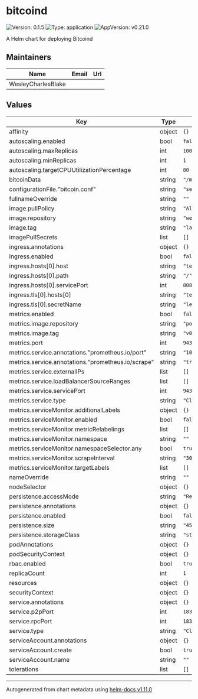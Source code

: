 # bitcoind

![Version: 0.1.5](https://img.shields.io/badge/Version-0.1.5-informational?style=flat-square) ![Type: application](https://img.shields.io/badge/Type-application-informational?style=flat-square) ![AppVersion: v0.21.0](https://img.shields.io/badge/AppVersion-v0.21.0-informational?style=flat-square)

A Helm chart for deploying Bitcoind

## Maintainers

| Name | Email | Url |
| ---- | ------ | --- |
| WesleyCharlesBlake |  |  |

## Values

| Key | Type | Default | Description |
|-----|------|---------|-------------|
| affinity | object | `{}` |  |
| autoscaling.enabled | bool | `false` |  |
| autoscaling.maxReplicas | int | `100` |  |
| autoscaling.minReplicas | int | `1` |  |
| autoscaling.targetCPUUtilizationPercentage | int | `80` |  |
| bitcoinData | string | `"/mnt/bitcoin"` |  |
| configurationFile."bitcoin.conf" | string | `"server=1\nprinttoconsole=1\nrpcuser=rpcuser\nrpcpassword=rpcpassword\nregtest=1\nblockfilterindex=basic\npeerblockfilters=1\npeerbloomfilters=0"` |  |
| fullnameOverride | string | `""` |  |
| image.pullPolicy | string | `"Always"` |  |
| image.repository | string | `"wesleycharlesblake/bitcoind"` |  |
| image.tag | string | `"latest"` |  |
| imagePullSecrets | list | `[]` |  |
| ingress.annotations | object | `{}` |  |
| ingress.enabled | bool | `false` |  |
| ingress.hosts[0].host | string | `"testnet.pokt.network"` |  |
| ingress.hosts[0].path | string | `"/"` |  |
| ingress.hosts[0].servicePort | int | `8080` |  |
| ingress.tls[0].hosts[0] | string | `"testnet.pokt.network"` |  |
| ingress.tls[0].secretName | string | `"letsencrypt-prod-issuer"` |  |
| metrics.enabled | bool | `false` |  |
| metrics.image.repository | string | `"pokt-foundation/bitcoind-exporter"` |  |
| metrics.image.tag | string | `"v0.2.0"` |  |
| metrics.port | int | `9439` |  |
| metrics.service.annotations."prometheus.io/port" | string | `"10254"` |  |
| metrics.service.annotations."prometheus.io/scrape" | string | `"true"` |  |
| metrics.service.externalIPs | list | `[]` |  |
| metrics.service.loadBalancerSourceRanges | list | `[]` |  |
| metrics.service.servicePort | int | `9435` |  |
| metrics.service.type | string | `"ClusterIP"` |  |
| metrics.serviceMonitor.additionalLabels | object | `{}` |  |
| metrics.serviceMonitor.enabled | bool | `false` |  |
| metrics.serviceMonitor.metricRelabelings | list | `[]` |  |
| metrics.serviceMonitor.namespace | string | `""` |  |
| metrics.serviceMonitor.namespaceSelector.any | bool | `true` |  |
| metrics.serviceMonitor.scrapeInterval | string | `"30s"` |  |
| metrics.serviceMonitor.targetLabels | list | `[]` |  |
| nameOverride | string | `""` |  |
| nodeSelector | object | `{}` |  |
| persistence.accessMode | string | `"ReadWriteOnce"` |  |
| persistence.annotations | object | `{}` |  |
| persistence.enabled | bool | `false` |  |
| persistence.size | string | `"450Gi"` |  |
| persistence.storageClass | string | `"standard"` |  |
| podAnnotations | object | `{}` |  |
| podSecurityContext | object | `{}` |  |
| rbac.enabled | bool | `true` |  |
| replicaCount | int | `1` |  |
| resources | object | `{}` |  |
| securityContext | object | `{}` |  |
| service.annotations | object | `{}` |  |
| service.p2pPort | int | `18333` |  |
| service.rpcPort | int | `18332` |  |
| service.type | string | `"ClusterIP"` |  |
| serviceAccount.annotations | object | `{}` |  |
| serviceAccount.create | bool | `true` |  |
| serviceAccount.name | string | `""` |  |
| tolerations | list | `[]` |  |

----------------------------------------------
Autogenerated from chart metadata using [helm-docs v1.11.0](https://github.com/norwoodj/helm-docs/releases/v1.11.0)
